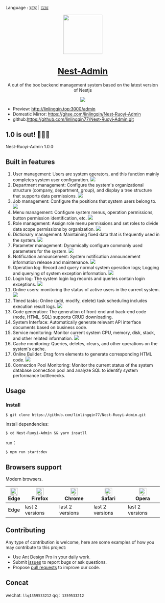 Language : 🇺🇸 | [🇨🇳](./README.zh-CN.md)

<p align="center">
  <a href="https://nestjs.com">
    <picture>
      <source media="(prefers-color-scheme: dark)" srcset="https://nestjs.com/logo-small-gradient.76616405.svg">
      <img src="https://nestjs.com/logo-small-gradient.76616405.svg" height="128">
    </picture>
    <h1 align="center">Nest-Admin</h1>
  </a>
</p>

<div align="center">

A out of the box backend management system based on the latest version of Nestjs

![](./image.png)

</div>

- Preview: http://linlingqin.top:3000/admin
- Domestic Mirror: https://gitee.com/linlingqin/Nest-Ruoyi-Admin
- github:https://github.com/linlingqin77/Nest-Ruoyi-Admin.git

## 1.0 is out! 🎉🎉🎉

Nest-Ruoyi-Admin 1.0.0

## Built in features

1. User management: Users are system operators, and this function mainly completes system user configuration.
   ![](./introduce/用户管理.png)
2. Department management: Configure the system's organizational structure (company, department, group), and display a tree structure that supports data permissions.
   ![](./introduce/部门管理.png)
3. Job management: Configure the positions that system users belong to.
   ![](./introduce/岗位管理.png)
4. Menu management: Configure system menus, operation permissions, button permission identification, etc.
   ![](./introduce/菜单管理.png)
5. Role management: Assign role menu permissions and set roles to divide data scope permissions by organization.
   ![](./introduce/角色管理.png)
6. Dictionary management: Maintaining fixed data that is frequently used in the system.
   ![](./introduce/字典管理.png)
7. Parameter management: Dynamically configure commonly used parameters for the system.
   ![](./introduce/参数设置.png)
8. Notification announcement: System notification announcement information release and maintenance.
   ![](./introduce/登录日志.png)
9. Operation log: Record and query normal system operation logs; Logging and querying of system exception information.
   ![](./introduce/操作日志.png)
10. Login log: The system login log records and queries contain login exceptions.
    ![](./introduce/登录日志.png)
11. Online users: monitoring the status of active users in the current system.
    ![](./introduce/在线用户.png)
12. Timed tasks: Online (add, modify, delete) task scheduling includes execution result logs.
    ![](./introduce/定时任务.png)
13. Code generation: The generation of front-end and back-end code (node, HTML, SQL) supports CRUD downloading.
14. System Interface: Automatically generate relevant API interface documents based on business code.
15. Service monitoring: Monitor current system CPU, memory, disk, stack, and other related information.
    ![](./introduce/服务监控.png)
16. Cache monitoring: Queries, deletes, clears, and other operations on the system's cache.
17. Online Builder: Drag form elements to generate corresponding HTML code.
    ![](./introduce/表单构建.png)
18. Connection Pool Monitoring: Monitor the current status of the system database connection pool and analyze
    SQL to identify system performance bottlenecks.

## Usage

### Install

```shell
$ git clone https://github.com/linlingqin77/Nest-Ruoyi-Admin.git
```

Install dependencies:

```shell
$ cd Nest-Ruoyi-Admin && yarn insatll
```

run：

```shell
$ npm run start:dev
```

## Browsers support

Modern browsers.

| [<img src="https://raw.githubusercontent.com/alrra/browser-logos/master/src/edge/edge_48x48.png" alt="Edge" width="24px" height="24px" />](http://godban.github.io/browsers-support-badges/)</br>Edge | [<img src="https://raw.githubusercontent.com/alrra/browser-logos/master/src/firefox/firefox_48x48.png" alt="Firefox" width="24px" height="24px" />](http://godban.github.io/browsers-support-badges/)</br>Firefox | [<img src="https://raw.githubusercontent.com/alrra/browser-logos/master/src/chrome/chrome_48x48.png" alt="Chrome" width="24px" height="24px" />](http://godban.github.io/browsers-support-badges/)</br>Chrome | [<img src="https://raw.githubusercontent.com/alrra/browser-logos/master/src/safari/safari_48x48.png" alt="Safari" width="24px" height="24px" />](http://godban.github.io/browsers-support-badges/)</br>Safari | [<img src="https://raw.githubusercontent.com/alrra/browser-logos/master/src/opera/opera_48x48.png" alt="Opera" width="24px" height="24px" />](http://godban.github.io/browsers-support-badges/)</br>Opera |
| ----------------------------------------------------------------------------------------------------------------------------------------------------------------------------------------------------- | ----------------------------------------------------------------------------------------------------------------------------------------------------------------------------------------------------------------- | ------------------------------------------------------------------------------------------------------------------------------------------------------------------------------------------------------------- | ------------------------------------------------------------------------------------------------------------------------------------------------------------------------------------------------------------- | --------------------------------------------------------------------------------------------------------------------------------------------------------------------------------------------------------- |
| Edge                                                                                                                                                                                                  | last 2 versions                                                                                                                                                                                                   | last 2 versions                                                                                                                                                                                               | last 2 versions                                                                                                                                                                                               | last 2 versions                                                                                                                                                                                           |

## Contributing

Any type of contribution is welcome, here are some examples of how you may contribute to this project:

- Use Ant Design Pro in your daily work.
- Submit [issues](https://github.com/linlingqin77/Nest-Ruoyi-Admin/issues) to report bugs or ask questions.
- Propose [pull requests](https://github.com/linlingqin77/Nest-Ruoyi-Admin/pulls) to improve our code.

## Concat

wechat: `llq1359533212`
qq：`1359533212`
